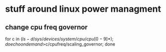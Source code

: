 stuff around linux power managment
==================================


change cpu freq governor
-----------------------

for c in $(ls -d /sys/devices/system/cpu/cpu[0-9]*); do echo ondemand >$c/cpufreq/scaling_governor; done
